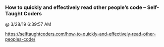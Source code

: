 ﻿

### How to quickly and effectively read other people’s code – Self-Taught Coders
@ 3/28/19 6:39:57 AM

https://selftaughtcoders.com/how-to-quickly-and-effectively-read-other-peoples-code/


